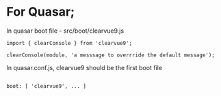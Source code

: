 # For Quasar;

In quasar boot file - src/boot/clearvue9.js

```
import { clearConsole } from 'clearvue9';

clearConsole(module, 'a messsage to overrride the default message');
```

In quasar.conf.js, clearvue9 should be the first boot file

```

boot: [ 'clearvue9', ... ]

```
